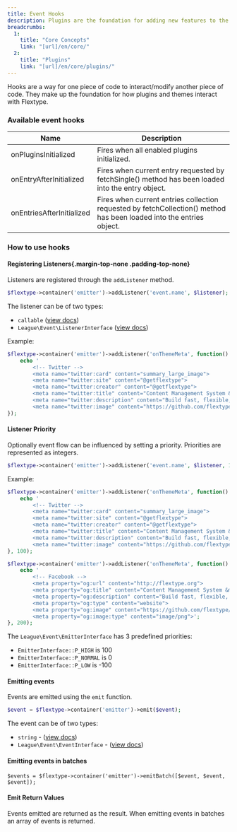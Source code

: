 ```yaml
---
title: Event Hooks
description: Plugins are the foundation for adding new features to the Flextype by extending it. Each Flextype plugin is an additional piece of software that can be easily installed to extend the functionality of Flextype core.
breadcrumbs:
  1:
    title: "Core Concepts"
    link: "[url]/en/core/"
  2:
    title: "Plugins"
    link: "[url]/en/core/plugins/"
---
```


Hooks are a way for one piece of code to interact/modify another piece of code. They make up the foundation for how plugins and themes interact with Flextype.

### Available event hooks

<div class="table">
    <table>
        <thead>
            <tr>
                <th>Name</th>
                <th>Description</th>
            </tr>
        </thead>
        <tbody>
            <tr>
                <td>onPluginsInitialized</td>
                <td>Fires when all enabled plugins initialized.</td>
            </tr>
            <tr>
                <td>onEntryAfterInitialized</td>
                <td>Fires when current entry requested by fetchSingle() method has been loaded into the entry object.</td>
            </tr>
            <tr>
                <td>onEntriesAfterInitialized</td>
                <td>Fires when current entries collection requested by fetchCollection() method has been loaded into the entries object.</td>
            </tr>
        </tbody>
    </table>
</div>

### How to use hooks

#### Registering Listeners{.margin-top-none .padding-top-none}

Listeners are registered through the `addListener` method.

```php
$flextype->container('emitter')->addListener('event.name', $listener);
```

The listener can be of two types:
* `callable` (<a href="https://event.thephpleague.com/2.0/listeners/callables/">view docs</a>)
* `League\Event\ListenerInterface` (<a href="https://event.thephpleague.com/2.0/listeners/classes/">view docs</a>)

Example:
```php
$flextype->container('emitter')->addListener('onThemeMeta', function() {
    echo '
        <!-- Twitter -->
        <meta name="twitter:card" content="summary_large_image">
        <meta name="twitter:site" content="@getflextype">
        <meta name="twitter:creator" content="@getflextype">
        <meta name="twitter:title" content="Content Management System &mdash; Flextype">
        <meta name="twitter:description" content="Build fast, flexible, easier to manage websites with Flextype.">
        <meta name="twitter:image" content="https://github.com/flextype/flextype/raw/dev/site/plugins/admin/preview.png">';
});
```

#### Listener Priority

Optionally event flow can be influenced by setting a priority. Priorities are represented as integers.

```php
$flextype->container('emitter')->addListener('event.name', $listener, 100);
```

Example:
```php
$flextype->container('emitter')->addListener('onThemeMeta', function() {
    echo '
        <!-- Twitter -->
        <meta name="twitter:card" content="summary_large_image">
        <meta name="twitter:site" content="@getflextype">
        <meta name="twitter:creator" content="@getflextype">
        <meta name="twitter:title" content="Content Management System &mdash; Flextype">
        <meta name="twitter:description" content="Build fast, flexible, easier to manage websites with Flextype.">
        <meta name="twitter:image" content="https://github.com/flextype/flextype/raw/dev/site/plugins/admin/preview.png">';
}, 100);

$flextype->container('emitter')->addListener('onThemeMeta', function() {
    echo '
        <!-- Facebook -->
        <meta property="og:url" content="http://flextype.org">
        <meta property="og:title" content="Content Management System &mdash; Flextype">
        <meta property="og:description" content="Build fast, flexible, easier to manage websites with Flextype.">
        <meta property="og:type" content="website">
        <meta property="og:image" content="https://github.com/flextype/flextype/raw/dev/site/plugins/admin/preview.png">
        <meta property="og:image:type" content="image/png">';
}, 200);
```

The `League\Event\EmitterInterface` has 3 predefined priorities:

* `EmitterInterface::P_HIGH` is 100
* `EmitterInterface::P_NORMAL` is 0
* `EmitterInterface::P_LOW` is -100

#### Emitting events

Events are emitted using the `emit` function.

```php
$event = $flextype->container('emitter')->emit($event);
```

The event can be of two types:

* `string` - (<a href="https://event.thephpleague.com/2.0/events/named/">view docs</a>)
* `League\Event\EventInterface` - (<a href="https://event.thephpleague.com/2.0/events/classes/">view docs</a>)

#### Emitting events in batches

```
$events = $flextype->container('emitter')->emitBatch([$event, $event, $event]);
```

#### Emit Return Values

Events emitted are returned as the result. When emitting events in batches an array of events is returned.
